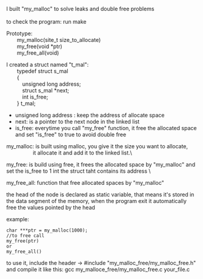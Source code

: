 
I built "my_malloc" to solve leaks and double free problems\
\
to check the program:
	run make

Prototype: \
&emsp;&emsp;my_malloc(site_t size_to_allocate) \
&emsp;&emsp;my_free(void *ptr) \
&emsp;&emsp;my_free_all(void)

I created a struct named "t_mal": \
    &emsp;&emsp;typedef struct s_mal\
    &emsp;&emsp;{\
	    &emsp;&emsp;&emsp;unsigned long address;\
	    &emsp;&emsp;&emsp;struct s_mal *next;\
	    &emsp;&emsp;&emsp;int is_free;\
    &emsp;&emsp;} t_mal;

- unsigned long address : keep the address of allocate space
- next: is a pointer to the next node in the linked list
- is_free: everytime you call "my_free" function, it free the allocated space and set "is_free" to true to avoid double free


my_malloc: is built using malloc, you give it the size you want to allocate, \
&emsp;&emsp;&emsp;&emsp;&emsp;it allocate it and add it to the linked list.\ 

my_free:   is build using free, it frees the allocated space by "my_malloc" and set the is_free to 1 int the struct taht contains its address \

my_free_all: function that free allocated spaces by "my_malloc"

the head of the node is declared as static variable, that means it's stored in the data segment of the memory,
when the program exit it automatically free the values pointed by the head

example:
    
    char ***ptr = my_malloc(1000);
    //to free call
    my_free(ptr)
    or
    my_free_all()


to use it,
include the header -> #include "my_malloc_free/my_malloc_free.h"
and compile it like this: gcc my_malloce_free/my_malloc_free.c your_file.c
